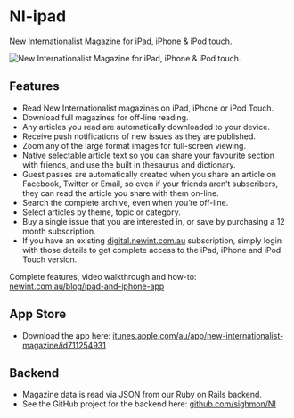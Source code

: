 NI-ipad
=======

New Internationalist Magazine for iPad, iPhone & iPod touch.

![New Internationalist Magazine for iPad, iPhone & iPod touch.](http://nirailsapp.s3.amazonaws.com/uploads/ipad-iphone-ipod-580px@2x.jpg)

## Features
* Read New Internationalist magazines on iPad, iPhone or iPod Touch.
* Download full magazines for off-line reading.
* Any articles you read are automatically downloaded to your device.
* Receive push notifications of new issues as they are published.
* Zoom any of the large format images for full-screen viewing.
* Native selectable article text so you can share your favourite section with friends, and use the built in thesaurus and dictionary.
* Guest passes are automatically created when you share an article on Facebook, Twitter or Email, so even if your friends aren’t subscribers, they can read the article you share with them on-line.
* Search the complete archive, even when you’re off-line.
* Select articles by theme, topic or category.
* Buy a single issue that you are interested in, or save by purchasing a 12 month subscription.
* If you have an existing [digital.newint.com.au](https://digital.newint.com.au) subscription, simply login with those details to get complete access to the iPad, iPhone and iPod Touch version.

Complete features, video walkthrough and how-to: [newint.com.au/blog/ipad-and-iphone-app](http://www.newint.com.au/blog/ipad-and-iphone-app/)

## App Store
* Download the app here: [itunes.apple.com/au/app/new-internationalist-magazine/id711254931](https://itunes.apple.com/au/app/new-internationalist-magazine/id711254931)

## Backend
* Magazine data is read via JSON from our Ruby on Rails backend.
* See the GitHub project for the backend here: [github.com/sighmon/NI](https://github.com/sighmon/NI)